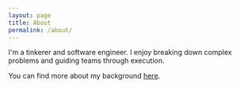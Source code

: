 ```yaml
---
layout: page
title: About
permalink: /about/
---
```


I'm a tinkerer and software engineer. I enjoy breaking down complex problems and guiding teams through execution.

You can find more about my background [here](https://www.linkedin.com/in/franciscoavila/).
